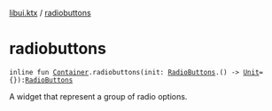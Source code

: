 [libui.ktx](index.md) / [radiobuttons](./radiobuttons.md)

# radiobuttons

`inline fun `[`Container`](-container/index.md)`.radiobuttons(init: `[`RadioButtons`](-radio-buttons/index.md)`.() -> `[`Unit`](https://kotlinlang.org/api/latest/jvm/stdlib/kotlin/-unit/index.html)` = {}): `[`RadioButtons`](-radio-buttons/index.md)

A widget that represent a group of radio options.

